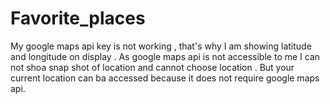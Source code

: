 # Favorite_places
My google maps api key is not working , that's why I am showing latitude and longitude on display .
As google maps api is not accessible to me I can not shoa snap shot of location and cannot choose location .
But your current location can ba accessed because it does not require google maps api.


